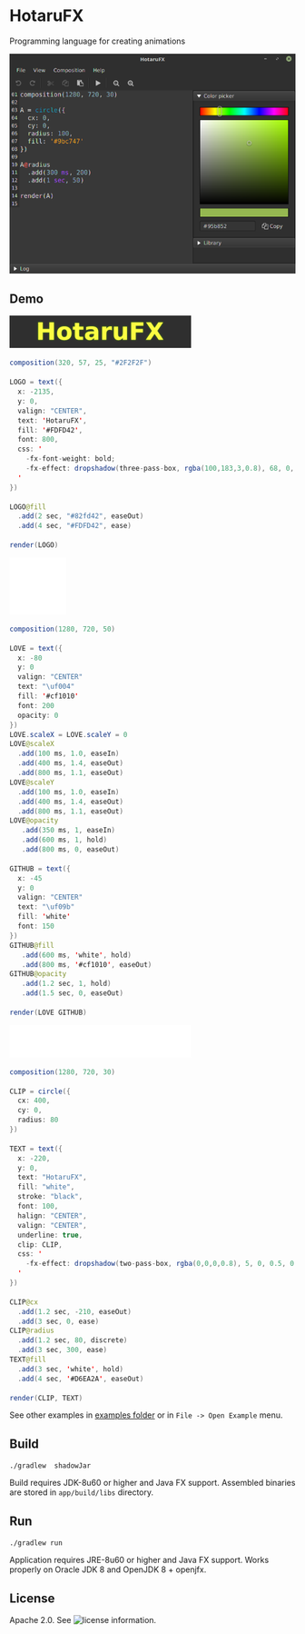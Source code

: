 HotaruFX
========

Programming language for creating animations

![App running on Linux Mint](art/screenshot.png)


## Demo

![Logo](art/logo.gif)

```java
composition(320, 57, 25, "#2F2F2F")

LOGO = text({
  x: -2135,
  y: 0,
  valign: "CENTER",
  text: 'HotaruFX',
  fill: '#FDFD42',
  font: 800,
  css: '
    -fx-font-weight: bold;
    -fx-effect: dropshadow(three-pass-box, rgba(100,183,3,0.8), 68, 0, 0.5, 0.25);
  '
})

LOGO@fill
  .add(2 sec, "#82fd42", easeOut)
  .add(4 sec, "#FDFD42", ease)

render(LOGO)
```

![Font icons](art/love-github.gif)

```java
composition(1280, 720, 50)

LOVE = text({
  x: -80
  y: 0
  valign: "CENTER"
  text: "\uf004"
  fill: '#cf1010'
  font: 200
  opacity: 0
})
LOVE.scaleX = LOVE.scaleY = 0
LOVE@scaleX
  .add(100 ms, 1.0, easeIn)
  .add(400 ms, 1.4, easeOut)
  .add(800 ms, 1.1, easeOut)
LOVE@scaleY
  .add(100 ms, 1.0, easeIn)
  .add(400 ms, 1.4, easeOut)
  .add(800 ms, 1.1, easeOut)
LOVE@opacity
   .add(350 ms, 1, easeIn)
   .add(600 ms, 1, hold)
   .add(800 ms, 0, easeOut)

GITHUB = text({
  x: -45
  y: 0
  valign: "CENTER"
  text: "\uf09b"
  fill: 'white'
  font: 150
})
GITHUB@fill
   .add(600 ms, 'white', hold)
   .add(800 ms, '#cf1010', easeOut)
GITHUB@opacity
   .add(1.2 sec, 1, hold)
   .add(1.5 sec, 0, easeOut)

render(LOVE GITHUB)
```

![Text clip](art/hotarufx-clip.gif)

```java
composition(1280, 720, 30)

CLIP = circle({
  cx: 400,
  cy: 0,
  radius: 80
})

TEXT = text({
  x: -220,
  y: 0,
  text: "HotaruFX",
  fill: "white",
  stroke: "black",
  font: 100,
  halign: "CENTER",
  valign: "CENTER",
  underline: true,
  clip: CLIP,
  css: '
    -fx-effect: dropshadow(two-pass-box, rgba(0,0,0,0.8), 5, 0, 0.5, 0.25);
  '
})

CLIP@cx
  .add(1.2 sec, -210, easeOut)
  .add(3 sec, 0, ease)
CLIP@radius
  .add(1.2 sec, 80, discrete)
  .add(3 sec, 300, ease)
TEXT@fill
  .add(3 sec, 'white', hold)
  .add(4 sec, '#D6EA2A', easeOut)

render(CLIP, TEXT)
```

See other examples in [examples folder](app/src/main/resources/examples) or in `File -> Open Example` menu.


## Build

```
./gradlew  shadowJar
```

Build requires JDK-8u60 or higher and Java FX support. Assembled binaries are stored in `app/build/libs` directory.


## Run

```
./gradlew run
```

Application requires JRE-8u60 or higher and Java FX support. Works properly on Oracle JDK 8 and OpenJDK 8 + openjfx.

## License

Apache 2.0. See ![license information](LICENSE).


